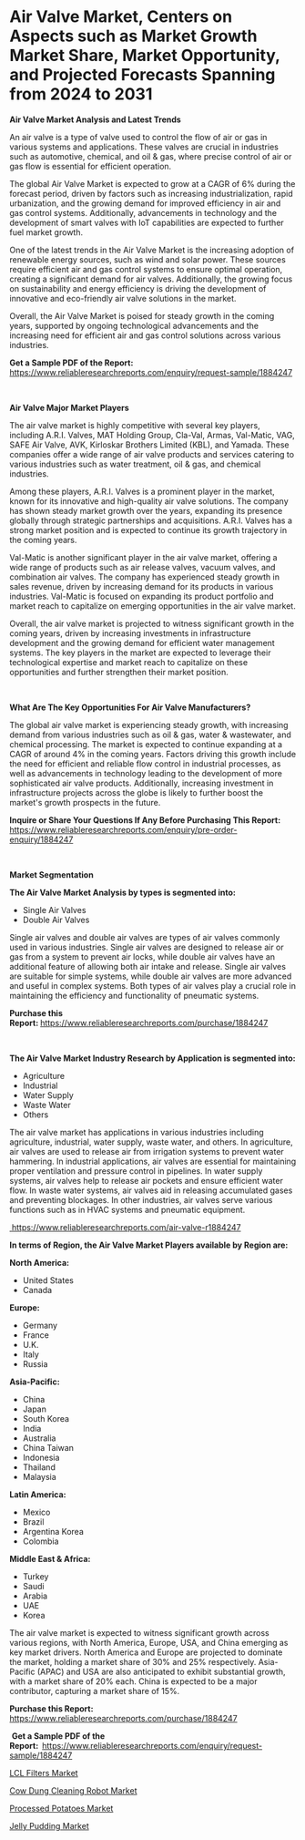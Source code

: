 <p><h1>Air Valve Market, Centers on Aspects such as Market Growth Market Share, Market Opportunity, and Projected Forecasts Spanning from 2024 to 2031</h1></p><p><strong>Air Valve Market Analysis and Latest Trends</strong></p>
<p><p>An air valve is a type of valve used to control the flow of air or gas in various systems and applications. These valves are crucial in industries such as automotive, chemical, and oil & gas, where precise control of air or gas flow is essential for efficient operation.</p><p>The global Air Valve Market is expected to grow at a CAGR of 6% during the forecast period, driven by factors such as increasing industrialization, rapid urbanization, and the growing demand for improved efficiency in air and gas control systems. Additionally, advancements in technology and the development of smart valves with IoT capabilities are expected to further fuel market growth.</p><p>One of the latest trends in the Air Valve Market is the increasing adoption of renewable energy sources, such as wind and solar power. These sources require efficient air and gas control systems to ensure optimal operation, creating a significant demand for air valves. Additionally, the growing focus on sustainability and energy efficiency is driving the development of innovative and eco-friendly air valve solutions in the market.</p><p>Overall, the Air Valve Market is poised for steady growth in the coming years, supported by ongoing technological advancements and the increasing need for efficient air and gas control solutions across various industries.</p></p>
<p><strong>Get a Sample PDF of the Report:&nbsp;</strong> <a href="https://www.reliableresearchreports.com/enquiry/request-sample/1884247">https://www.reliableresearchreports.com/enquiry/request-sample/1884247</a></p>
<p>&nbsp;</p>
<p><strong>Air Valve Major Market Players</strong></p>
<p><p>The air valve market is highly competitive with several key players, including A.R.I. Valves, MAT Holding Group, Cla-Val, Armas, Val-Matic, VAG, SAFE Air Valve, AVK, Kirloskar Brothers Limited (KBL), and Yamada. These companies offer a wide range of air valve products and services catering to various industries such as water treatment, oil & gas, and chemical industries.</p><p>Among these players, A.R.I. Valves is a prominent player in the market, known for its innovative and high-quality air valve solutions. The company has shown steady market growth over the years, expanding its presence globally through strategic partnerships and acquisitions. A.R.I. Valves has a strong market position and is expected to continue its growth trajectory in the coming years.</p><p>Val-Matic is another significant player in the air valve market, offering a wide range of products such as air release valves, vacuum valves, and combination air valves. The company has experienced steady growth in sales revenue, driven by increasing demand for its products in various industries. Val-Matic is focused on expanding its product portfolio and market reach to capitalize on emerging opportunities in the air valve market.</p><p>Overall, the air valve market is projected to witness significant growth in the coming years, driven by increasing investments in infrastructure development and the growing demand for efficient water management systems. The key players in the market are expected to leverage their technological expertise and market reach to capitalize on these opportunities and further strengthen their market position.</p></p>
<p>&nbsp;</p>
<p><strong>What Are The Key Opportunities For Air Valve Manufacturers?</strong></p>
<p><p>The global air valve market is experiencing steady growth, with increasing demand from various industries such as oil & gas, water & wastewater, and chemical processing. The market is expected to continue expanding at a CAGR of around 4% in the coming years. Factors driving this growth include the need for efficient and reliable flow control in industrial processes, as well as advancements in technology leading to the development of more sophisticated air valve products. Additionally, increasing investment in infrastructure projects across the globe is likely to further boost the market's growth prospects in the future.</p></p>
<p><strong>Inquire or Share Your Questions If Any Before Purchasing This Report:</strong> <a href="https://www.reliableresearchreports.com/enquiry/pre-order-enquiry/1884247">https://www.reliableresearchreports.com/enquiry/pre-order-enquiry/1884247</a></p>
<p>&nbsp;</p>
<p><strong>Market Segmentation</strong></p>
<p><strong>The Air Valve Market Analysis by types is segmented into:</strong></p>
<p><ul><li>Single Air Valves</li><li>Double Air Valves</li></ul></p>
<p><p>Single air valves and double air valves are types of air valves commonly used in various industries. Single air valves are designed to release air or gas from a system to prevent air locks, while double air valves have an additional feature of allowing both air intake and release. Single air valves are suitable for simple systems, while double air valves are more advanced and useful in complex systems. Both types of air valves play a crucial role in maintaining the efficiency and functionality of pneumatic systems.</p></p>
<p><strong>Purchase this Report:&nbsp;</strong><a href="https://www.reliableresearchreports.com/purchase/1884247">https://www.reliableresearchreports.com/purchase/1884247</a></p>
<p>&nbsp;</p>
<p><strong>The Air Valve Market Industry Research by Application is segmented into:</strong></p>
<p><ul><li>Agriculture</li><li>Industrial</li><li>Water Supply</li><li>Waste Water</li><li>Others</li></ul></p>
<p><p>The air valve market has applications in various industries including agriculture, industrial, water supply, waste water, and others. In agriculture, air valves are used to release air from irrigation systems to prevent water hammering. In industrial applications, air valves are essential for maintaining proper ventilation and pressure control in pipelines. In water supply systems, air valves help to release air pockets and ensure efficient water flow. In waste water systems, air valves aid in releasing accumulated gases and preventing blockages. In other industries, air valves serve various functions such as in HVAC systems and pneumatic equipment.</p></p>
<p><a href="https://www.reliableresearchreports.com/air-valve-r1884247">&nbsp;https://www.reliableresearchreports.com/air-valve-r1884247</a></p>
<p><strong>In terms of Region, the Air Valve Market Players available by Region are:</strong></p>
<p>
    <p> <strong> North America: </strong>
        <ul>
            <li>United States</li>
            <li>Canada</li>
        </ul>
        </p> 
    <p> <strong> Europe: </strong>
        <ul>
            <li>Germany</li>
            <li>France</li>
            <li>U.K.</li>
            <li>Italy</li>
            <li>Russia</li>
        </ul>
        </p> 
    <p> <strong> Asia-Pacific: </strong>
        <ul>
            <li>China</li>
            <li>Japan</li>
            <li>South Korea</li>
            <li>India</li>
            <li>Australia</li>
            <li>China Taiwan</li>
            <li>Indonesia</li>
            <li>Thailand</li>
            <li>Malaysia</li>
        </ul>
        </p> 
    <p> <strong> Latin America: </strong>
        <ul>
            <li>Mexico</li>
            <li>Brazil</li>
            <li>Argentina Korea</li>
            <li>Colombia</li>
        </ul>
        </p> 
    <p> <strong> Middle East & Africa: </strong>
        <ul>
            <li>Turkey</li>
            <li>Saudi</li>
            <li>Arabia</li>
            <li>UAE</li>
            <li>Korea</li>
        </ul>
    </p>
    </p>
<p><p>The air valve market is expected to witness significant growth across various regions, with North America, Europe, USA, and China emerging as key market drivers. North America and Europe are projected to dominate the market, holding a market share of 30% and 25% respectively. Asia-Pacific (APAC) and USA are also anticipated to exhibit substantial growth, with a market share of 20% each. China is expected to be a major contributor, capturing a market share of 15%.</p></p>
<p><strong>Purchase this Report: </strong><a href="https://www.reliableresearchreports.com/purchase/1884247">https://www.reliableresearchreports.com/purchase/1884247</a></p>
<p>&nbsp;<strong>Get a Sample PDF of the Report:&nbsp;&nbsp;</strong><a href="https://www.reliableresearchreports.com/enquiry/request-sample/1884247">https://www.reliableresearchreports.com/enquiry/request-sample/1884247</a></p>
<p><strong></strong></p>
<p><p><a href="https://github.com/Krish2023na/Market-Research-Report-List-5/blob/main/lcl-filters-market.md">LCL Filters Market</a></p><p><a href="https://github.com/bmorecock/Market-Research-Report-List-4/blob/main/cow-dung-cleaning-robot-market.md">Cow Dung Cleaning Robot Market</a></p><p><a href="https://www.linkedin.com/pulse/processed-potatoes-market-overview-global-trends-future-prospects-ce0mf?trackingId=NnJPMMUFYWfmHXTBQ6qWhg%3D%3D">Processed Potatoes Market</a></p><p><a href="https://www.linkedin.com/pulse/insights-jelly-pudding-market-share-competitive-landscape-period-wfkef?trackingId=vuBtPaGushz%2BZu1Re6%2BL0A%3D%3D">Jelly Pudding Market</a></p></p>